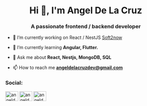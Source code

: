 <h1 align="center">Hi 👋, I'm Angel De La Cruz</h1>
<h3 align="center">A passionate frontend / backend developer</h3>

- 🔭 I’m currently working on React / NestJS [Soft2now](https://www.soft2now.com/)

- 🌱 I’m currently learning **Angular, Flutter.**

- 💬 Ask me about **React, Nestjs, MongoDB, SQL**

- 📫 How to reach me **angeldelacruzdev@gmail.com**

<h3 align="left">Social:</h3>
<p align="left">
<a href="https://twitter.com/angeldelacruzdo" target="blank"><img align="center" src="https://raw.githubusercontent.com/rahuldkjain/github-profile-readme-generator/master/src/images/icons/Social/twitter.svg" alt="angeldelacruzdo" height="30" width="40" /></a>
<a href="https://linkedin.com/in/angeldelacruzsdo" target="blank"><img align="center" src="https://raw.githubusercontent.com/rahuldkjain/github-profile-readme-generator/master/src/images/icons/Social/linked-in-alt.svg" alt="angeldelacruzsdo" height="30" width="40" /></a>
<a href="https://instagram.com/angeldelacruz.dev" target="blank"><img align="center" src="https://raw.githubusercontent.com/rahuldkjain/github-profile-readme-generator/master/src/images/icons/Social/instagram.svg" alt="angeldelacruz.dev" height="30" width="40" /></a>
</p>

 
 
